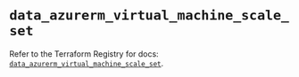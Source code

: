 # `data_azurerm_virtual_machine_scale_set`

Refer to the Terraform Registry for docs: [`data_azurerm_virtual_machine_scale_set`](https://registry.terraform.io/providers/hashicorp/azurerm/4.32.0/docs/data-sources/virtual_machine_scale_set).
